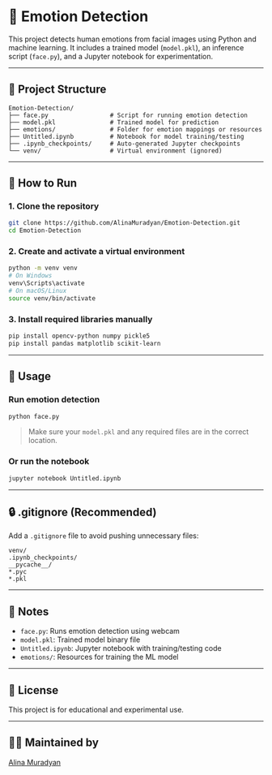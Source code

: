 # 🧠 Emotion Detection

This project detects human emotions from facial images using Python and machine learning. It includes a trained model (`model.pkl`), an inference script (`face.py`), and a Jupyter notebook for experimentation.

---

## 📁 Project Structure

```
Emotion-Detection/
├── face.py                 # Script for running emotion detection
├── model.pkl               # Trained model for prediction
├── emotions/               # Folder for emotion mappings or resources
├── Untitled.ipynb          # Notebook for model training/testing
├── .ipynb_checkpoints/     # Auto-generated Jupyter checkpoints
└── venv/                   # Virtual environment (ignored)
```

---

## 🚀 How to Run

### 1. Clone the repository

```bash
git clone https://github.com/AlinaMuradyan/Emotion-Detection.git
cd Emotion-Detection
```

### 2. Create and activate a virtual environment

```bash
python -m venv venv
# On Windows
venv\Scripts\activate
# On macOS/Linux
source venv/bin/activate
```

### 3. Install required libraries manually

```bash
pip install opencv-python numpy pickle5
pip install pandas matplotlib scikit-learn
```

---

## 🎯 Usage

### Run emotion detection

```bash
python face.py
```

> Make sure your `model.pkl` and any required files are in the correct location.

### Or run the notebook

```bash
jupyter notebook Untitled.ipynb
```

---

## 🔒 .gitignore (Recommended)

Add a `.gitignore` file to avoid pushing unnecessary files:

```
venv/
.ipynb_checkpoints/
__pycache__/
*.pyc
*.pkl
```

---

## 📌 Notes

- `face.py`: Runs emotion detection using webcam
- `model.pkl`: Trained model binary file
- `Untitled.ipynb`: Jupyter notebook with training/testing code
- `emotions/`: Resources for training the ML model

---

## 📜 License

This project is for educational and experimental use.

---

## 🙋‍♀️ Maintained by

[Alina Muradyan](https://github.com/AlinaMuradyan)
